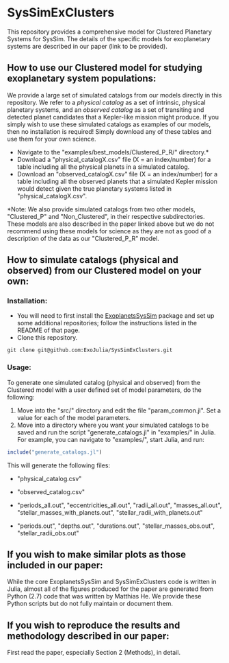 # SysSimExClusters

This repository provides a comprehensive model for Clustered Planetary Systems for SysSim. The details of the specific models for exoplanetary systems are described in our paper (link to be provided).



## How to use our Clustered model for studying exoplanetary system populations:

We provide a large set of simulated catalogs from our models directly in this repository. We refer to a *physical catalog* as a set of intrinsic, physical planetary systems, and an *observed catalog* as a set of transiting and detected planet candidates that a Kepler-like mission might produce. If you simply wish to use these simulated catalogs as examples of our models, then no installation is required! Simply download any of these tables and use them for your own science.
* Navigate to the "examples/best_models/Clustered_P_R/" directory.\*
* Download a "physical_catalogX.csv" file (X = an index/number) for a table including all the physical planets in a simulated catalog.
* Download an "observed_catalogX.csv" file (X = an index/number) for a table including all the observed planets that a simulated Kepler mission would detect given the true planetary systems listed in "physical_catalogX.csv".

\*Note: We also provide simulated catalogs from two other models, "Clustered_P" and "Non_Clustered", in their respective subdirectories. These models are also described in the paper linked above but we do not recommend using these models for science as they are not as good of a description of the data as our "Clustered_P_R" model.


## How to simulate catalogs (physical and observed) from our Clustered model on your own:

### Installation:

* You will need to first install the [ExoplanetsSysSim](https://github.com/ExoJulia/ExoplanetsSysSim.jl) package and set up some additional repositories; follow the instructions listed in the README of that page.
* Clone this repository.
```
git clone git@github.com:ExoJulia/SysSimExClusters.git
```

### Usage:

To generate one simulated catalog (physical and observed) from the Clustered model with a user defined set of model parameters, do the following:
1. Move into the "src/" directory and edit the file "param_common.jl". Set a value for each of the model parameters.
2. Move into a directory where you want your simulated catalogs to be saved and run the script "generate_catalogs.jl" in "examples/" in Julia. For example, you can navigate to "examples/", start Julia, and run:
```julia
include("generate_catalogs.jl")
```
This will generate the following files:
* "physical_catalog.csv"
* "observed_catalog.csv"

* "periods_all.out", "eccentricities_all.out", "radii_all.out", "masses_all.out", "stellar_masses_with_planets.out", "stellar_radii_with_planets.out"
* "periods.out", "depths.out", "durations.out", "stellar_masses_obs.out", "stellar_radii_obs.out"



## If you wish to make similar plots as those included in our paper:

While the core ExoplanetsSysSim and SysSimExClusters code is written in Julia, almost all of the figures produced for the paper are generated from Python (2.7) code that was written by Matthias He. We provide these Python scripts but do not fully maintain or document them.



## If you wish to reproduce the results and methodology described in our paper:

First read the paper, especially Section 2 (Methods), in detail.
